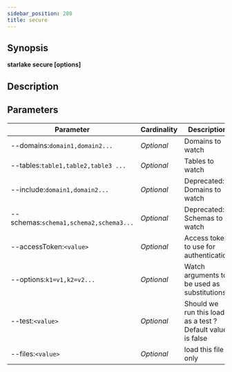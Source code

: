 ```yaml
---
sidebar_position: 280
title: secure
---
```



## Synopsis

**starlake secure [options]**

## Description


## Parameters

Parameter|Cardinality|Description
---|---|---
--domains:`domain1,domain2...`|*Optional*|Domains to watch
--tables:`table1,table2,table3 ...`|*Optional*|Tables to watch
--include:`domain1,domain2...`|*Optional*|Deprecated: Domains to watch
--schemas:`schema1,schema2,schema3...`|*Optional*|Deprecated: Schemas to watch
--accessToken:`<value>`|*Optional*|Access token to use for authentication
--options:`k1=v1,k2=v2...`|*Optional*|Watch arguments to be used as substitutions
--test:`<value>`|*Optional*|Should we run this load as a test ? Default value is false
--files:`<value>`|*Optional*|load this file only

